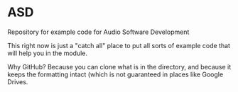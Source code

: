 # ASD
Repository for example code for Audio Software Development

This right now is just a "catch all" place to put all sorts of example code that will help you in the module. 

Why GitHub? Because you can clone what is in the directory, and because it keeps the formatting intact (which is not guaranteed in places like Google Drives.

